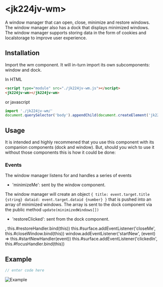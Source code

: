 # &lt;jk224jv-wm&gt;

A window manager that can open, close, minimize and restore windows. The window manager also has a dock that displays minimized windows. The window manager supports storing data in the form of cookies and localstorage to improve user experience.

## Installation

Import the wm component. It will in-turn import its own subcomponents: window and dock.

In HTML

``` HTML
<script type="module" src="./jk224jv-wm.js"></script>
<jk224jv-wm></jk224jv-wm>
```

or javascript

``` javascript
import './jk224jv-wm/'
document.querySelector('body').appendChild(document.createElement('jk224jv-wm'))
```

## Usage

It is intended and highly recommened that you use this component with its companion components (dock and window). But, should you wich to use it without those components this is how it could be done:

### Events

The window manager listens for and handles a series of events

* 'minimizeMe': sent by the window component.

The window manager will create an object `{ title: event.target.title {string} dataid: event.target.dataid {number} }` that is pushed into an array of minimized windows. The array is sent to the dock component via the public method `update(minimizedWindows[])`

* 'restoreClicked': sent from the dock component.

, this.#restoreHandler.bind(this))
      this.#surface.addEventListener('closeMe', this.#closeWindow.bind(this))
      window.addEventListener('startNew', (event) => this.#startNewHandler(event))
      this.#surface.addEventListener('clickedIn', this.#focusHandler.bind(this))

## Example

```javascript
// enter code here
```

![Example](./images/example.gif)
